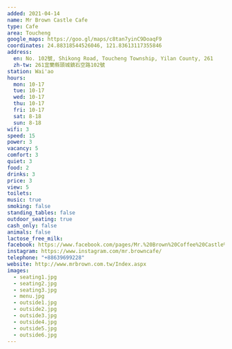 ```yaml
---
added: 2021-04-14
name: Mr Brown Castle Cafe
type: Cafe
area: Toucheng
google_maps: https://goo.gl/maps/c8tan7yinC9DoaqF9
coordinates: 24.88318544526046, 121.83613117355846
address:
  en: No. 102號, Shikong Road, Toucheng Township, Yilan County, 261
  zh-tw: 261宜蘭縣頭城鎮石空路102號
station: Wai'ao
hours:
  mon: 10-17
  tue: 10-17
  wed: 10-17
  thu: 10-17
  fri: 10-17
  sat: 8-18
  sun: 8-18
wifi: 3
speed: 15
power: 3
vacancy: 5
comfort: 3
quiet: 3
food: 2
drinks: 3
price: 3
view: 5
toilets: 
music: true
smoking: false
standing_tables: false
outdoor_seating: true
cash_only: false
animals: false
lactose_free_milk: 
facebook: https://www.facebook.com/pages/Mr.%20Brown%20Coffee%20Castle%20%E4%BC%AF%E6%9C%97%E5%92%96%E5%95%A1%E5%9F%8E%E5%A0%A1/388056864592220/
instagram: https://www.instagram.com/mr.browncafe/
telephone: "+88639699228"
website: http://www.mrbrown.com.tw/Index.aspx
images:
  - seating1.jpg
  - seating2.jpg
  - seating3.jpg
  - menu.jpg
  - outside1.jpg
  - outside2.jpg
  - outside3.jpg
  - outside4.jpg
  - outside5.jpg
  - outside6.jpg
---
```

